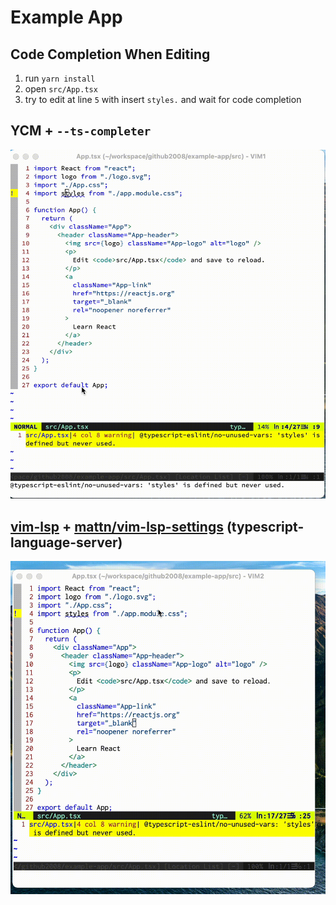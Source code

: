 # Example App

## Code Completion When Editing

1.  run `yarn install`
1.  open `src/App.tsx`
1.  try to edit at line `5` with insert `styles.` and wait for code completion

## YCM + `--ts-completer`

![ycm](./ycm.gif)

## [vim-lsp](https://github.com/prabirshrestha/vim-lsp) + [mattn/vim-lsp-settings](https://github.com/mattn/vim-lsp-settings) (typescript-language-server)

![lsp](./lsp.gif)
